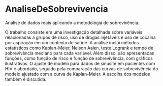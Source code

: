 # AnaliseDeSobrevivencia
 Analise de dados reais aplicando a metodologia de sobrevivência.

 O trabalho consiste em uma investigação detalhada sobre variáveis relacionadas a grupos de risco, uso de drogas injetáveis e uso de cocaína por aspiração em um contexto de saúde. A análise inclui métodos estatísticos como Kaplan-Meier, Nelson Aalen, teste Logrank e tempo de sobrevivência mediano para cada variável. Além disso, são apresentadas funções, como função de risco e função de sobrevivência, com gráficos ilustrativos. O ajuste de modelo para dados de sinusite em pacientes com HIV é abordado, seguido pela comparação das curvas de sobrevivência do modelo ajustado com a curva de Kaplan-Meier. A escolha dos modelos também é discutida.
